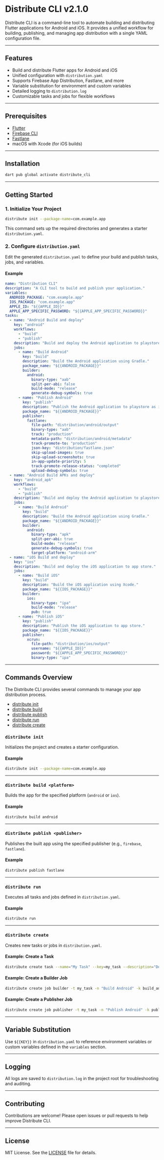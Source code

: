 # Distribute CLI v2.1.0

Distribute CLI is a command-line tool to automate building and distributing Flutter applications for Android and iOS. It provides a unified workflow for building, publishing, and managing app distribution with a single YAML configuration file.

---

## Features
- Build and distribute Flutter apps for Android and iOS
- Unified configuration with `distribution.yaml`
- Supports Firebase App Distribution, Fastlane, and more
- Variable substitution for environment and custom variables
- Detailed logging to `distribution.log`
- Customizable tasks and jobs for flexible workflows

---

## Prerequisites
- [Flutter](https://flutter.dev/docs/get-started/install)
- [Firebase CLI](https://firebase.google.com/docs/cli)
- [Fastlane](https://docs.fastlane.tools/)
- macOS with Xcode (for iOS builds)

---

## Installation
```zsh
dart pub global activate distribute_cli
```

---

## Getting Started

### 1. Initialize Your Project
```zsh
distribute init --package-name=com.example.app
```
This command sets up the required directories and generates a starter `distribution.yaml`.

### 2. Configure `distribution.yaml`
Edit the generated `distribution.yaml` to define your build and publish tasks, jobs, and variables.

#### Example
```yaml
name: "Distribution CLI"
description: "A CLI tool to build and publish your application."
variables:
  ANDROID_PACKAGE: "com.example.app"
  IOS_PACKAGE: "com.example.app"
  APPLE_ID: "${{APPLE_ID}}"
  APPLE_APP_SPECIFIC_PASSWORD: "${{APPLE_APP_SPECIFIC_PASSWORD}}"
tasks:
  - name: "Android Build and deploy"
    key: "android"
    workflows:
      - "build"
      - "publish"
    description: "Build and deploy the Android application to playstore."
    jobs:
      - name: "Build Android"
        key: "build"
        description: "Build the Android application using Gradle."
        package_name: "${{ANDROID_PACKAGE}}"
        builder:
          android:
            binary-type: "aab"
            split-per-abi: false
            build-mode: "release"
            generate-debug-symbols: true
      - name: "Publish Android"
        key: "publish"
        description: "Publish the Android application to playstore as internal test track."
        package_name: "${{ANDROID_PACKAGE}}"
        publisher:
          fastlane:
            file-path: "distribution/android/output"
            binary-type: "aab"
            track: "production"
            metadata-path: "distribution/android/metadata"
            track-promote-to: "production"
            json-key: "distribution/fastlane.json"
            skip-upload-images: true
            skip-upload-screenshots: true
            in-app-update-priority: 5
            track-promote-release-status: "completed"
            upload-debug-symbols: true
  - name: "Android Build APKs and deploy"
    key: "android_apk"
    workflows:
      - "build"
      - "publish"
    description: "Build and deploy the Android application to playstore."
    jobs:
      - name: "Build Android"
        key: "build"
        description: "Build the Android application using Gradle."
        package_name: "${{ANDROID_PACKAGE}}"
        builder:
          android:
            binary-type: "apk"
            split-per-abi: true
            build-mode: "release"
            generate-debug-symbols: true
            target-platform: "android-arm"
  - name: "iOS Build and deploy"
    key: "ios"
    description: "Build and deploy the iOS application to app store."
    jobs:
      - name: "Build iOS"
        key: "build"
        description: "Build the iOS application using Xcode."
        package_name: "${{IOS_PACKAGE}}"
        builder:
          ios:
            binary-type: "ipa"
            build-mode: "release"
            pub: true
      - name: "Publish iOS"
        key: "publish"
        description: "Publish the iOS application to app store."
        package_name: "${{IOS_PACKAGE}}"
        publisher:
          xcrun:
            file-path: "distribution/ios/output"
            username: "${{APPLE_ID}}"
            password: "${{APPLE_APP_SPECIFIC_PASSWORD}}"
            binary-type: "ipa"
```

---

## Commands Overview
The Distribute CLI provides several commands to manage your app distribution process.

- [distribute init](#distribute-init)
- [distribute build](#distribute-build)
- [distribute publish](#distribute-publish)
- [distribute run](#distribute-run)
- [distribute create](#distribute-create)

### `distribute init`
Initializes the project and creates a starter configuration.

#### Example
```zsh
distribute init --package-name=com.example.app
```

---

### `distribute build <platform>`
Builds the app for the specified platform (`android` or `ios`).

#### Example
```zsh
distribute build android
```

---

### `distribute publish <publisher>`
Publishes the built app using the specified publisher (e.g., `firebase`, `fastlane`).

#### Example
```zsh
distribute publish fastlane
```

---

### `distribute run`
Executes all tasks and jobs defined in `distribution.yaml`.

#### Example
```zsh
distribute run
```

---

### `distribute create`
Creates new tasks or jobs in `distribution.yaml`.

#### Example: Create a Task
```zsh
distribute create task --name="My Task" --key=my_task --description="Description here"
```

#### Example: Create a Builder Job
```zsh
distribute create job builder -t my_task -n "Build Android" -k build_android -P android
```

#### Example: Create a Publisher Job
```zsh
distribute create job publisher -t my_task -n "Publish Android" -k publish_android -T fastlane
```

---

## Variable Substitution
Use `${{KEY}}` in `distribution.yaml` to reference environment variables or custom variables defined in the `variables` section.

---

## Logging
All logs are saved to `distribution.log` in the project root for troubleshooting and auditing.

---

## Contributing
Contributions are welcome! Please open issues or pull requests to help improve Distribute CLI.

---

## License
MIT License. See the [LICENSE](./LICENSE) file for details.
